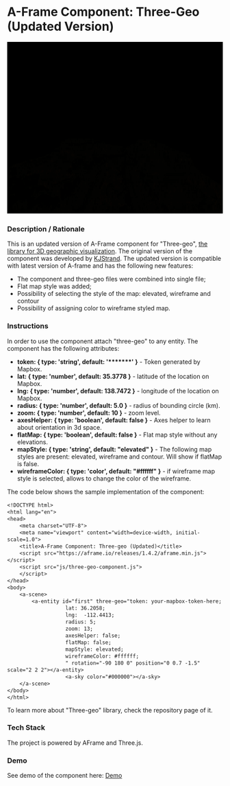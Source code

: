 # A-Frame Component: Three-Geo (Updated Version)
<img src="img/screenshot.gif" title="Video screen capture" alt="Video screen capture" height="400">

### **Description / Rationale**
This is an updated version of A-Frame component for "Three-geo", <a href="https://github.com/w3reality/three-geo">the library for 3D geographic visualization</a>.  The original version of the component was developed by <a href="https://github.com/w3reality/three-geo/issues/1">KJStrand</a>. The updated version is compatible with latest version of A-frame and has the following new features:
* The component and three-geo files were combined into single file;
* Flat map style was added;
* Possibility of selecting the style of the map: elevated, wireframe and contour
* Possibility of assigning color to wireframe styled map.   

### **Instructions**
In order to use the component attach "three-geo" to any entity. The component has the following attributes: 
* <b>token: { type: 'string', default: '*******' }</b> - Token generated by Mapbox.
* <b>lat: { type: 'number', default: 35.3778 }</b> - latitude of the location on Mapbox.
* <b>lng: { type: 'number', default: 138.7472 }</b> - longitude of the location on Mapbox.
* <b>radius: { type: 'number', default: 5.0 }</b> - radius of bounding circle (km).
* <b>zoom: { type: 'number', default: 10 }</b> - zoom level.
* <b>axesHelper: { type: 'boolean', default: false }</b> - Axes helper to learn about orientation in 3d space.
* <b>flatMap: { type: 'boolean', default: false }</b> - Flat map style without any elevations.
* <b>mapStyle: { type: 'string', default: "elevated" }</b> - The following map styles are present: elevated, wireframe and contour. Will show if flatMap is false. 
* <b>wireframeColor: { type: 'color', default: "#ffffff" }</b> - if wireframe map style is selected, allows to change the color of the wireframe. 

The code below shows the sample implementation of the component:
```
<!DOCTYPE html>
<html lang="en">
<head>
    <meta charset="UTF-8">
    <meta name="viewport" content="width=device-width, initial-scale=1.0">
    <title>A-Frame Component: Three-geo (Updated)</title>
    <script src="https://aframe.io/releases/1.4.2/aframe.min.js"></script>
    <script src="js/three-geo-component.js">
    </script>
</head>
<body>
    <a-scene>
        <a-entity id="first" three-geo="token: your-mapbox-token-here;
                   lat: 36.2058;
                   lng:  -112.4413;
                   radius: 5;
                   zoom: 13;
                   axesHelper: false;
                   flatMap: false;
                   mapStyle: elevated;
                   wireframeColor: #ffffff;
                   " rotation="-90 180 0" position="0 0.7 -1.5" scale="2 2 2"></a-entity>
                   <a-sky color="#000000"></a-sky>
    </a-scene>
</body>
</html>
```
To learn more about "Three-geo" library, check the repository page of it.

### **Tech Stack**
The project is powered by AFrame and Three.js.

### **Demo**
See demo of the component here: [Demo](https://three-geo.glitch.me/)
